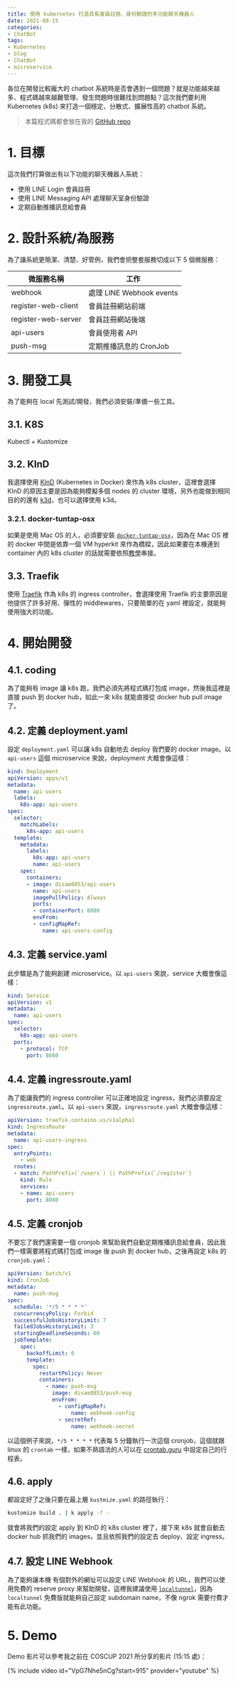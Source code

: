 ```yaml
---
title: 使用 kubernetes 打造具有會員註冊、身份驗證的多功能聊天機器人
date: 2021-08-15
categories:
- ChatBot
tags:
- Kubernetes
- blog
- ChatBot
- microservice
---
```


各位在開發比較龐大的 chatbot 系統時是否會遇到一個問題？就是功能越來越多、程式碼越來越難管理、發生問題時很難找到問題點？這次我們要利用 Kubernetes (k8s) 來打造一個穩定、分散式、擴展性高的 chatbot 系統。

> 本篇程式碼都會放在我的 [GitHub repo](https://github.com/disam8853/line-webhook-in-k8s)

# 1. 目標

這次我們打算做出有以下功能的聊天機器人系統：

- 使用 LINE Login 會員註冊
- 使用 LINE Messaging API 處理聊天室身份驗證
- 定期自動推播訊息給會員

# 2. 設計系統/為服務

為了讓系統更簡潔、清楚、好管例，我們會把整套服務切成以下 5 個微服務：

| 微服務名稱          | 工作                     |
| ------------------- | ------------------------ |
| webhook             | 處理 LINE Webhook events |
| register-web-client | 會員註冊網站前端         |
| register-web-server | 會員註冊網站後端         |
| api-users           | 會員使用者 API           |
| push-msg            | 定期推播訊息的 CronJob   |

# 3. 開發工具

為了能夠在 local 先測試/開發，我們必須安裝/準備一些工具。

## 3.1. K8S

Kubectl + Kustomize

## 3.2. KInD

我選擇使用 [KInD](https://kind.sigs.k8s.io/) (Kubernetes in Docker) 來作為 k8s cluster，這裡會選擇 KInD 的原因主要是因為能夠模擬多個 nodes 的 cluster 環境，另外也能做到相同目的的還有 [k3d](https://k3d.io/)，也可以選擇使用 k3d。

### 3.2.1. docker-tuntap-osx

如果是使用 Mac OS 的人，必須要安裝 [`docker-tuntap-osx`](https://github.com/AlmirKadric-Published/docker-tuntap-osx)，因為在 Mac OS 裡的 docker 中間是依靠一個 VM hyperkit 來作為橋樑，因此如果要在本機連到 container 內的 k8s cluster 的話就需要依照[教學](https://www.thehumblelab.com/kind-and-metallb-on-mac/)串接。

## 3.3. Traefik

使用 [Traefik](https://doc.traefik.io/traefik/) 作為 k8s 的 ingress controller，會選擇使用 Traefik 的主要原因是他提供了許多好用、彈性的 middlewares，只要簡單的在 yaml 裡設定，就能夠使用強大的功能。


# 4. 開始開發

## 4.1. coding

為了能夠有 image 讓 k8s 跑，我們必須先將程式碼打包成 image，然後我這裡是直接 push 到 docker hub，如此一來 k8s 就能直接從 docker hub pull image 了。

## 4.2. 定義 deployment.yaml

設定 `deployment.yaml` 可以讓 k8s 自動地去 deploy 我們要的 docker image。以 `api-users` 這個 microservice 來說，deployment 大概會像這樣：

```yaml
kind: Deployment
apiVersion: apps/v1
metadata:
  name: api-users
  labels:
    k8s-app: api-users
spec:
  selector:
    matchLabels:
      k8s-app: api-users
  template:
    metadata:
      labels:
        k8s-app: api-users
        name: api-users
    spec:
      containers:
      - image: disam8853/api-users
        name: api-users
        imagePullPolicy: Always
        ports:
        - containerPort: 8080
        envFrom:
        - configMapRef:
           name: api-users-config
```

## 4.3. 定義 service.yaml

此步驟是為了能夠創建 microservice。以 `api-users` 來說，service 大概會像這樣：

```yaml
kind: Service
apiVersion: v1
metadata:
  name: api-users
spec:
  selector:
    k8s-app: api-users
  ports:
    - protocol: TCP
      port: 8080
```

## 4.4. 定義 ingressroute.yaml

為了能讓我們的 ingress controller 可以正確地設定 ingress，我們必須要設定 `ingressroute.yaml`。以 `api-users` 來說，`ingressroute.yaml` 大概會像這樣：

```yaml
apiVersion: traefik.containo.us/v1alpha1
kind: IngressRoute
metadata:
  name: api-users-ingress
spec:
  entryPoints:
    - web
  routes:
  - match: PathPrefix(`/users`) || PathPrefix(`/register`)
    kind: Rule
    services:
    - name: api-users
      port: 8080
```

## 4.5. 定義 cronjob

不要忘了我們還需要一個 cronjob 來幫助我們自動定期推播訊息給會員，因此我們一樣需要將程式碼打包成 image 後 push 到 docker hub，之後再設定 k8s 的 `cronjob.yaml`：

```yaml
apiVersion: batch/v1
kind: CronJob
metadata:
  name: push-msg
spec:
  schedule: '*/5 * * * *'
  concurrencyPolicy: Forbid
  successfulJobsHistoryLimit: 7
  failedJobsHistoryLimit: 3
  startingDeadlineSeconds: 60
  jobTemplate:
    spec:
      backoffLimit: 0
      template:
        spec:
          restartPolicy: Never
          containers:
            - name: push-msg
              image: disam8853/push-msg
              envFrom:
                - configMapRef:
                    name: webhook-config
                - secretRef:
                    name: webhook-secret
```

以這個例子來說，`*/5 * * * *` 代表每 5 分鐘執行一次這個 cronjob，這個就跟 linux 的 `crontab` 一樣，如果不熟語法的人可以在 [crontab.guru](https://crontab.guru/) 中設定自己的行程表。

## 4.6. apply

都設定好了之後只要在最上層 `kustmize.yaml` 的路徑執行：

```bash
kustomize build . | k apply -f -
```

就會將我們的設定 apply 到 KInD 的 k8s cluster 裡了，接下來 k8s 就會自動去 docker hub 抓我們的 images，並且依照我們的設定去 deploy、設定 ingress。

## 4.7. 設定 LINE Webhook

為了能夠讓本機 有個對外的網址可以設定 LINE Webhook 的 URL，我們可以使用免費的 reserve proxy 來幫助開發，這裡我建議使用 [`localtunnel`](https://github.com/localtunnel/localtunnel)，因為 `localtunnel` 免費版就能夠自己設定 subdomain name，不像 ngrok 需要付費才能有此功能。

# 5. Demo

Demo 影片可以參考我之前在 COSCUP 2021 所分享的影片 (15:15 處)：

{% include video id="VpG7Nhe5nCg?start=915" provider="youtube" %}

